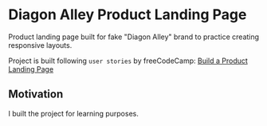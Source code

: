 # Diagon Alley Product Landing Page
Product landing page built for fake "Diagon Alley" brand to practice creating responsive layouts.

Project is built following `user stories` by freeCodeCamp: [Build a Product Landing Page](https://www.freecodecamp.org/learn/responsive-web-design/responsive-web-design-projects/build-a-technical-documentation-page)

## Motivation
I built the project for learning purposes.
